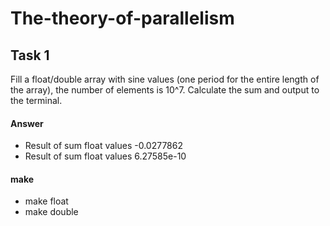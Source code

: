 # The-theory-of-parallelism
## Task 1
Fill a float/double array with sine values (one period for the entire length of the array), the number of elements is 10^7. Calculate the sum and output to the terminal.
#### Answer
+ Result of sum float values -0.0277862
+ Result of sum float values  6.27585e-10
#### make
+ make float
+ make double
